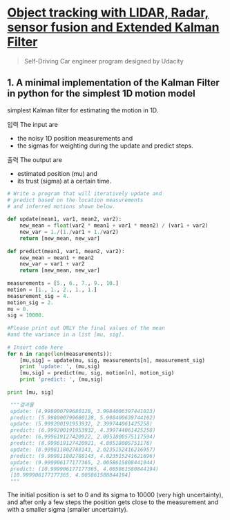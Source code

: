 # [Object tracking with LIDAR, Radar, sensor fusion and Extended Kalman Filter](http://www.coldvision.io/2017/04/15/object-tracking-with-lidar-radar-sensor-fusion-and-extended-kalman-filter/)

> Self-Driving Car engineer program designed by Udacity

## 1. A minimal implementation of the Kalman Filter in python for the simplest 1D motion model

simplest Kalman filter for estimating the motion in 1D.

입력  The input are 
- the noisy 1D position measurements and 
- the sigmas for weighting during the update and predict steps.

출력 The output are 
- estimated position (mu) and 
- its trust (sigma) at a certain time.

```python 
# Write a program that will iteratively update and
# predict based on the location measurements 
# and inferred motions shown below. 
 
def update(mean1, var1, mean2, var2):
    new_mean = float(var2 * mean1 + var1 * mean2) / (var1 + var2)
    new_var = 1./(1./var1 + 1./var2)
    return [new_mean, new_var]
 
def predict(mean1, var1, mean2, var2):
    new_mean = mean1 + mean2
    new_var = var1 + var2
    return [new_mean, new_var]
 
measurements = [5., 6., 7., 9., 10.]
motion = [1., 1., 2., 1., 1.]
measurement_sig = 4.
motion_sig = 2.
mu = 0.
sig = 10000.
 
#Please print out ONLY the final values of the mean
#and the variance in a list [mu, sig]. 
 
# Insert code here
for n in range(len(measurements)):
    [mu,sig] = update(mu, sig, measurements[n], measurement_sig)
    print 'update: ', (mu,sig)
    [mu,sig] = predict(mu, sig, motion[n], motion_sig)
    print 'predict: ', (mu,sig)
 
print [mu, sig]

 """결과물 
 update: (4.998000799680128, 3.9984006397441023) 
 predict: (5.998000799680128, 5.998400639744102) 
 update: (5.999200191953932, 2.399744061425258) 
 predict: (6.999200191953932, 4.399744061425258) 
 update: (6.999619127420922, 2.0951800575117594) 
 predict: (8.999619127420921, 4.09518005751176) 
 update: (8.999811802788143, 2.0235152416216957) 
 predict: (9.999811802788143, 4.023515241621696) 
 update: (9.999906177177365, 2.0058615808441944) 
 predict: (10.999906177177365, 4.005861580844194) 
 [10.999906177177365, 4.005861580844194]
 """
```

The initial position is set to 0 and its sigma to 10000 (very high uncertainty), and after only a few steps the position gets close to the measurement and with a smaller sigma (smaller uncertainty).